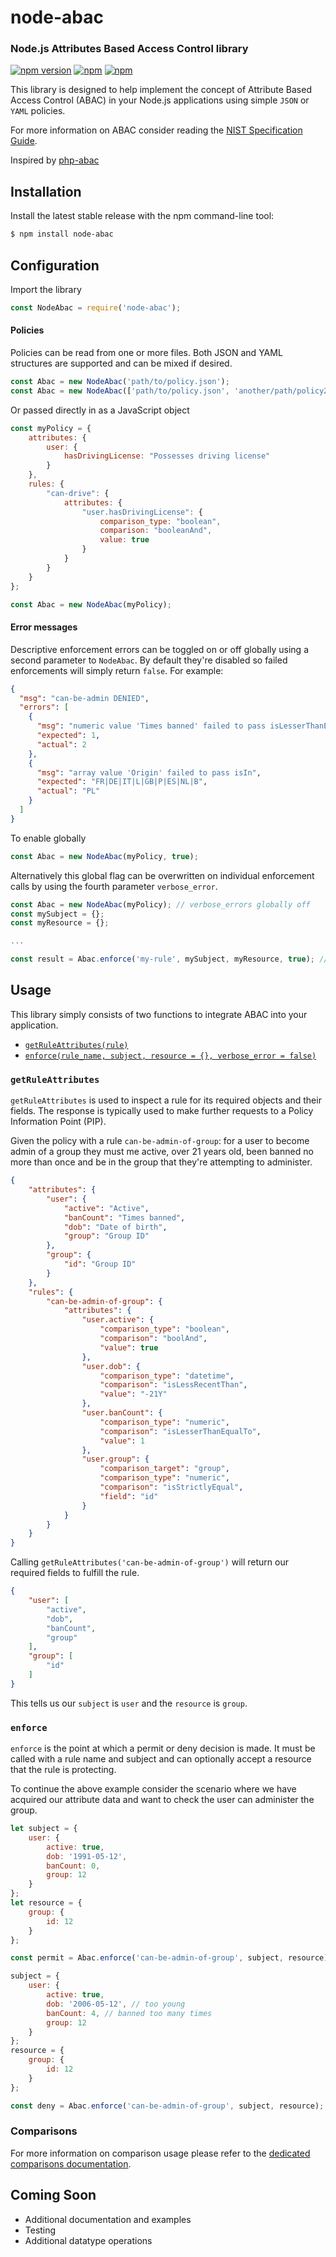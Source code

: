 node-abac
========

### Node.js Attributes Based Access Control library

[![npm version](https://badge.fury.io/js/node-abac.svg)](https://www.npmjs.com/package/node-abac) 
[![npm](https://img.shields.io/npm/dt/node-abac.svg)](https://www.npmjs.com/package/node-abac) 
[![npm](https://img.shields.io/npm/l/node-abac.svg)](LICENSE)

This library is designed to help implement the concept of Attribute Based Access Control (ABAC) in your Node.js applications 
using simple `JSON` or `YAML` policies.

For more information on ABAC consider reading the [NIST Specification Guide](http://nvlpubs.nist.gov/nistpubs/specialpublications/NIST.sp.800-162.pdf).

Inspired by [php-abac](https://github.com/Kilix/php-abac)

## Installation

Install the latest stable release with the npm command-line tool:

```bash
$ npm install node-abac
```

## Configuration

Import the library

```javascript
const NodeAbac = require('node-abac');
```

#### Policies

Policies can be read from one or more files. Both JSON and YAML structures are supported and can be mixed if desired.

```javascript
const Abac = new NodeAbac('path/to/policy.json');
const Abac = new NodeAbac(['path/to/policy.json', 'another/path/policy2.yml']);
```

Or passed directly in as a JavaScript object

```javascript
const myPolicy = {
    attributes: {
        user: {
            hasDrivingLicense: "Possesses driving license"
        }
    },
    rules: {
        "can-drive": {
            attributes: {
                "user.hasDrivingLicense": {
                    comparison_type: "boolean",
                    comparison: "booleanAnd",
                    value: true
                }
            }
        }
    }
};

const Abac = new NodeAbac(myPolicy);
```

#### Error messages

Descriptive enforcement errors can be toggled on or off globally using a second parameter to `NodeAbac`. By default they're disabled
so failed enforcements will simply return `false`. For example:

```json
{
  "msg": "can-be-admin DENIED",
  "errors": [
    {
      "msg": "numeric value 'Times banned' failed to pass isLesserThanEqualTo",
      "expected": 1,
      "actual": 2
    },
    {
      "msg": "array value 'Origin' failed to pass isIn",
      "expected": "FR|DE|IT|L|GB|P|ES|NL|B",
      "actual": "PL"
    }
  ]
}
```

To enable globally

```javascript
const Abac = new NodeAbac(myPolicy, true);
```
Alternatively this global flag can be overwritten on individual enforcement calls by using the fourth parameter `verbose_error`.

```javascript
const Abac = new NodeAbac(myPolicy); // verbose_errors globally off
const mySubject = {};
const myResource = {};

...

const result = Abac.enforce('my-rule', mySubject, myResource, true); // verbose_error on for this call only
```

## Usage

This library simply consists of two functions to integrate ABAC into your application.
 
* [`getRuleAttributes(rule)`](#getRuleAttributes)
* [`enforce(rule_name, subject, resource = {}, verbose_error = false)`](#enforce)

### `getRuleAttributes`

`getRuleAttributes` is used to inspect a rule for its required objects and their fields. The response is typically used to make further 
requests to a Policy Information Point (PIP).

Given the policy with a rule `can-be-admin-of-group`: for a user to become admin of a group they must me active, over 21 years old, been banned no more than once
and be in the group that they're attempting to administer.

```json
{
    "attributes": {
        "user": {
            "active": "Active",
            "banCount": "Times banned",
            "dob": "Date of birth",
            "group": "Group ID"
        },
        "group": {
            "id": "Group ID"
        }
    },
    "rules": {
        "can-be-admin-of-group": {
            "attributes": {
                "user.active": {
                    "comparison_type": "boolean",
                    "comparison": "boolAnd",
                    "value": true
                },
                "user.dob": {
                    "comparison_type": "datetime",
                    "comparison": "isLessRecentThan",
                    "value": "-21Y"
                },
                "user.banCount": {
                    "comparison_type": "numeric",
                    "comparison": "isLesserThanEqualTo",
                    "value": 1
                },
                "user.group": {
                    "comparison_target": "group",
                    "comparison_type": "numeric",
                    "comparison": "isStrictlyEqual",
                    "field": "id"
                }
            }
        }
    }
}
```

Calling `getRuleAttributes('can-be-admin-of-group')` will return our required fields to fulfill the rule.

```json
{
    "user": [
        "active",
        "dob",
        "banCount",
        "group"
    ],
    "group": [
        "id"
    ]
}
```

This tells us our `subject` is `user` and the `resource` is `group`.

### `enforce`

`enforce` is the point at which a permit or deny decision is made. It must be called with a rule name and subject and can optionally accept 
a resource that the rule is protecting.

To continue the above example consider the scenario where we have acquired our attribute data and want to check the user can administer the group.

```javascript
let subject = {
    user: {
        active: true,
        dob: '1991-05-12',
        banCount: 0,
        group: 12
    }
};
let resource = {
    group: {
        id: 12
    }
};

const permit = Abac.enforce('can-be-admin-of-group', subject, resource); // returns true

subject = {
    user: {
        active: true,
        dob: '2006-05-12', // too young
        banCount: 4, // banned too many times
        group: 12
    }
};
resource = {
    group: {
        id: 12
    }
};

const deny = Abac.enforce('can-be-admin-of-group', subject, resource); // returns false || error message
```

### Comparisons

For more information on comparison usage please refer to the [dedicated comparisons documentation](doc/comparisons.md).

## Coming Soon

* Additional documentation and examples
* Testing
* Additional datatype operations
